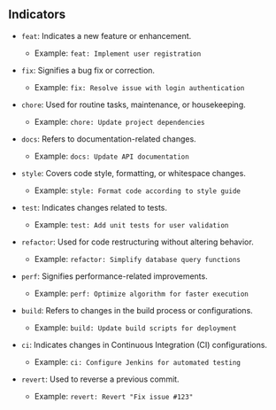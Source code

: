 ## Indicators
- `feat`: Indicates a new feature or enhancement.
   - Example: `feat: Implement user registration`

- `fix`: Signifies a bug fix or correction.
   - Example: `fix: Resolve issue with login authentication`

- `chore`: Used for routine tasks, maintenance, or housekeeping.
   - Example: `chore: Update project dependencies`

- `docs`: Refers to documentation-related changes.
   - Example: `docs: Update API documentation`

- `style`: Covers code style, formatting, or whitespace changes.
   - Example: `style: Format code according to style guide`

- `test`: Indicates changes related to tests.
   - Example: `test: Add unit tests for user validation`

- `refactor`: Used for code restructuring without altering behavior.
   - Example: `refactor: Simplify database query functions`

- `perf`: Signifies performance-related improvements.
   - Example: `perf: Optimize algorithm for faster execution`

- `build`: Refers to changes in the build process or configurations.
   - Example: `build: Update build scripts for deployment`

- `ci`: Indicates changes in Continuous Integration (CI) configurations.
   - Example: `ci: Configure Jenkins for automated testing`

- `revert`: Used to reverse a previous commit.
   - Example: `revert: Revert "Fix issue #123"`
